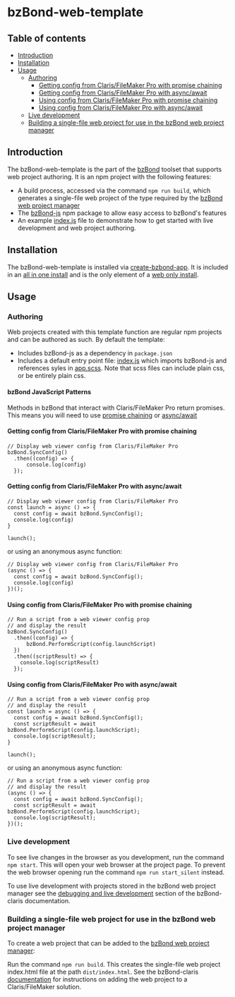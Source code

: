 # bzBond-web-template

## Table of contents

- [Introduction](#introduction)
- [Installation](#installation)
- [Usage](#usage)
  - [Authoring](#authoring)
    - [Getting config from Claris/FileMaker Pro with promise chaining](#getting-config-from-clarisfilemaker-pro-with-promise-chaining)
    - [Getting config from Claris/FileMaker Pro with async/await](#getting-config-from-clarisfilemaker-pro-with-asyncawait)
     - [Using config from Claris/FileMaker Pro with promise chaining](#using-config-from-clarisfilemaker-pro-with-promise-chaining)
     - [Using config from Claris/FileMaker Pro with async/await](#using-config-from-clarisfilemaker-pro-with-asyncawait)
  - [Live development](#live-development)
  - [Building a single-file web project for use in the bzBond web project manager](#building-a-single-file-web-project-for-use-in-the-bzbond-web-project-manager)

## Introduction

The bzBond-web-template is the part of the [bzBond](/) toolset that supports web project authoring. It is an npm project with the following features:
- A build process, accessed via the command `npm run build`, which generates a single-file web project of the type required by the [bzBond web project manager](../bzBond-claris/README.md#usage-bzbond-web-project-manager)
- The [bzBond-js](https://www.npmjs.com/package/@beezwax/bzbond-js) npm package to allow easy access to bzBond's features
- An example [index.js](src/js/index.js) file to demonstrate how to get started with live development and web project authoring.

## Installation

The bzBond-web-template is installed via [create-bzbond-app](../create-bzbond-app/). It is included in an [all in one install](../create-bzbond-app/README.md#create-an-all-in-one-bzbond-project) and is the only element of a [web only install](../create-bzbond-app/README.md#create-a-web-only-bzbond-project).

## Usage

### Authoring

Web projects created with this template function are regular npm projects and can be authored as such. By default the template:
- Includes bzBond-js as a dependency in `package.json`
- Includes a default entry point file: [index.js](src/js/index.js) which imports bzBond-js and references syles in [app.scss](src/scss/app.scss). Note that scss files can include plain css, or be entirely plain css.

#### bzBond JavaScript Patterns

Methods in bzBond that interact with Claris/FileMaker Pro return promises. This means you will need to use [promise chaining](https://javascript.info/promise-chaining) or [async/await](https://javascript.info/async-await)

#### Getting config from Claris/FileMaker Pro with promise chaining

```
// Display web viewer config from Claris/FileMaker Pro
bzBond.SyncConfig()
  .then((config) => {
      console.log(config) 
  });
```

#### Getting config from Claris/FileMaker Pro with async/await

```
// Display web viewer config from Claris/FileMaker Pro
const launch = async () => {
  const config = await bzBond.SyncConfig();
  console.log(config)
}

launch();
```

or using an anonymous async function:

```
// Display web viewer config from Claris/FileMaker Pro
(async () => {
  const config = await bzBond.SyncConfig();
  console.log(config) 
})();
```

#### Using config from Claris/FileMaker Pro with promise chaining

```
// Run a script from a web viewer config prop
// and display the result
bzBond.SyncConfig()
  .then((config) => {
      bzBond.PerformScript(config.launchScript)
  })
  .then((scriptResult) => {
    console.log(scriptResult)
  });
```

#### Using config from Claris/FileMaker Pro with async/await

```
// Run a script from a web viewer config prop 
// and display the result
const launch = async () => {
  const config = await bzBond.SyncConfig();
  const scriptResult = await bzBond.PerformScript(config.launchScript);
  console.log(scriptResult);
}

launch();
```

or using an anonymous async function:

```
// Run a script from a web viewer config prop 
// and display the result
(async () => {
  const config = await bzBond.SyncConfig();
  const scriptResult = await bzBond.PerformScript(config.launchScript);
  console.log(scriptResult);
})();
```

### Live development

To see live changes in the browser as you development, run the command `npm start`. This will open your web browser at the project page. To prevent the web browser opening run the command `npm run start_silent` instead.

To use live development with projects stored in the bzBond web project manager see the [debugging and live development](../bzBond-claris/README.md#debugging-and-live-development-for-bzbond-web-projects) section of the bzBond-claris documentation.

### Building a single-file web project for use in the bzBond web project manager

To create a web project that can be added to the [bzBond web project manager](../bzBond-claris/README.md#usage-bzbond-web-project-manager):

Run the command `npm run build`. This creates the single-file web project index.html file at the path `dist/index.html`. See the bzBond-claris [documentation](../bzBond-claris/README.md#storing-web-projects-in-the-bzbond-web-project-manager) for instructions on adding the web project to a Claris/FileMaker solution.